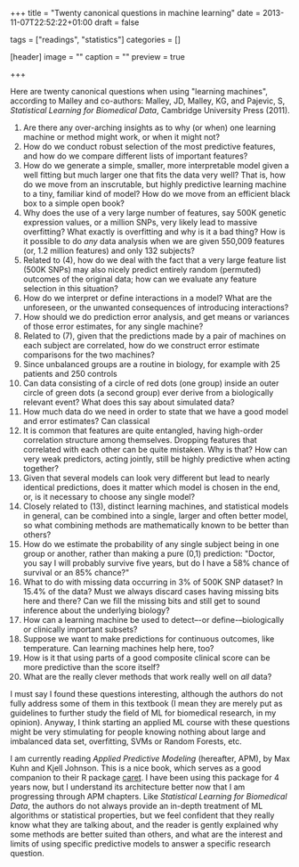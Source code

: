 +++
title = "Twenty canonical questions in machine learning"
date = 2013-11-07T22:52:22+01:00
draft = false

tags = ["readings", "statistics"]
categories = []

[header]
image = ""
caption = ""
preview = true

+++

Here are twenty canonical questions when using "learning machines", according
to Malley and co-authors: 
Malley, JD, Malley, KG, and Pajevic, S, *Statistical Learning for Biomedical
Data*, Cambridge University Press (2011).

1. Are there any over-arching insights as to why (or when) one learning
   machine or method might work, or when it might not?
2. How do we conduct robust selection of the most predictive features, and
   how do we compare different lists of important features?
3. How do we generate a simple, smaller, more interpretable model given a
   well fitting but much larger one that fits the data very well? That is,
   how do we move from an inscrutable, but highly predictive learning
   machine to a tiny, familiar kind of model? How do we move from an
   efficient black box to a simple open book?
4. Why does the use of a very large number of features, say 500K genetic
   expression values, or a million SNPs, very likely lead to massive
   overfitting? What exactly is overfitting and why is it a bad thing? How
   is it possible to do *any* data analysis when we are given 550,009
   features (or, 1.2 million features) and only 132 subjects?
5. Related to (4), how do we deal with the fact that a very large feature
   list (500K SNPs) may also nicely predict entirely random (permuted)
   outcomes of the original data; how can we evaluate any feature selection
   in this situation?
6. How do we interpret or define interactions in a model? What are the
   unforeseen, or the unwanted consequences of introducing interactions?
7. How should we do prediction error analysis, and get means or variances of
   those error estimates, for any single machine?
8. Related to (7), given that the predictions made by a pair of machines on
   each subject are correlated, how do we construct error estimate
   comparisons for the two machines?
9. Since unbalanced groups are a routine in biology, for example with 25
   patients and 250 controls
10. Can data consisting of a circle of red dots (one group) inside an outer
    circle of green dots (a second group) ever derive from a biologically
    relevant event? What does this say about simulated data?
11. How much data do we need in order to state that we have a good model and
    error estimates? Can classical
12. It is common that features are quite entangled, having high-order
    correlation structure among themselves. Dropping features that
    correlated with each other can be quite mistaken. Why is that? How can
    very weak predictors, acting jointly, still be highly predictive when
    acting together?
13. Given that several models can look very different but lead to nearly
    identical predictions, does it matter which model is chosen in the end,
    or, is it necessary to choose any single model?
14. Closely related to (13), distinct learning machines, and statistical
    models in general, can be combined into a single, larger and often
    better model, so what combining methods are mathematically known to be
    better than others?
15. How do we estimate the probability of any single subject being in one
    group or another, rather than making a pure (0,1) prediction: "Doctor,
    you say I will probably survive five years, but do I have a 58% chance
    of survival or an 85% chance?"
16. What to do with missing data occurring in 3% of 500K SNP dataset? In
    15.4% of the data? Must we always discard cases having missing bits here
    and there? Can we fill the missing bits and still get to sound inference
    about the underlying biology?
17. How can a learning machine be used to detect–-or define-–biologically
    or clinically important subsets?
18. Suppose we want to make predictions for continuous outcomes, like
    temperature. Can learning machines help here, too?
19. How is it that using parts of a good composite clinical score can be
    more predictive than the score itself?
20. What are the really clever methods that work really well on *all* data?


I must say I found these questions interesting, although the authors do not fully address some of them in this textbook (I mean they are merely put as guidelines to further study the field of ML for biomedical research, in my opinion). Anyway, I think starting an applied ML course with these questions might be very stimulating for people knowing nothing about large and imbalanced data set, overfitting, SVMs or Random Forests, etc.

I am currently reading *Applied Predictive Modeling* (hereafter, APM), by Max Kuhn and Kjell Johnson. This is a nice book, which serves as a good companion to their R package [caret](http://cran.r-project.org/web/packages/caret). I have been using this package for 4 years now, but I understand its architecture better now that I am progressing through APM chapters. Like *Statistical Learning for Biomedical Data*, the authors do not always provide an in-depth treatment of ML algorithms or statistical properties, but we feel confident that they really know what they are talking about, and the reader is gently explained why some methods are better suited than others, and what are the interest and limits of using specific predictive models to answer a specific research question.
